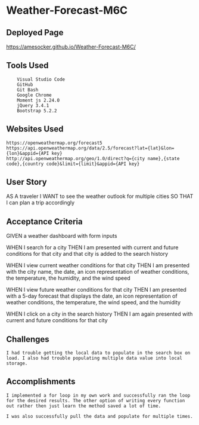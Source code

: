# Weather-Forecast-M6C

## Deployed Page

  https://amesocker.github.io/Weather-Forecast-M6C/

## Tools Used

        Visual Studio Code
        GitHub
        Git Bash
        Google Chrome
        Moment js 2.24.0
        jQuery 3.4.1
        Bootstrap 5.2.2

## Websites Used

    https://openweathermap.org/forecast5
    https://api.openweathermap.org/data/2.5/forecast?lat={lat}&lon={lon}&appid={API key}
    http://api.openweathermap.org/geo/1.0/direct?q={city name},{state code},{country code}&limit={limit}&appid={API key}


## User Story

AS A traveler
I WANT to see the weather outlook for multiple cities
SO THAT I can plan a trip accordingly

## Acceptance Criteria

GIVEN a weather dashboard with form inputs


WHEN I search for a city
THEN I am presented with current and future conditions for that city and that city is added to the search history

WHEN I view current weather conditions for that city
THEN I am presented with the city name, the date, an icon representation of weather conditions, the temperature, the humidity, and the wind speed

WHEN I view future weather conditions for that city
THEN I am presented with a 5-day forecast that displays the date, an icon representation of weather conditions, the temperature, the wind speed, and the humidity

WHEN I click on a city in the search history
THEN I am again presented with current and future conditions for that city

## Challenges

    I had trouble getting the local data to populate in the search box on load. I also had trouble populating multiple data value into local storage. 

## Accomplishments

    I implemented a for loop in my own work and successfully ran the loop for the desired results. The other option of writing every function out rather then just learn the method saved a lot of time.

    I was also successfully pull the data and populate for multiple times. 
